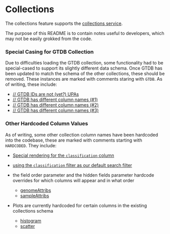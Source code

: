 # Collections

The collections feature supports the
[collections service](https://kbase.us/services/collections/docs).

The purpose of this README is to contain notes useful to developers, which may
not be easily grokked from the code.

### Special Casing for GTDB Collection

Due to difficulties loading the GTDB collection, some functionality had to be
special-cased to support its slightly different data schema. Once GTDB has been
updated to match the schema of the other collections, these should be removed.
These instances are marked with comments staring with `GTDB`. As of writing,
these include:

- [// GTDB IDs are not (yet?) UPAs](https://github.com/kbase/ui/blob/abc33d5d357def6b3696aa2420cb500f17ea8d9f/src/features/collections/data_products/GenomeAttribs.tsx#L209)
- [// GTDB has different column names (#1)](https://github.com/kbase/ui/blob/abc33d5d357def6b3696aa2420cb500f17ea8d9f/src/features/collections/data_products/GenomeAttribs.tsx#L294)
- [// GTDB has different column names (#2)](https://github.com/kbase/ui/blob/abc33d5d357def6b3696aa2420cb500f17ea8d9f/src/features/collections/data_products/GenomeAttribs.tsx#L298-L300)
- [// GTDB has different column names (#3)](https://github.com/kbase/ui/blob/c3494d03bc1b6da9d43bcaf8aee66962c73b241a/src/features/collections/data_products/GenomeAttribs.tsx#L320)

### Other Hardcoded Column Values

As of writing, some other collection column names have been hardcoded into the
codebase, these are marked with comments starting with `HARDCODED`. They
include:

- [Special rendering for the `classification` column](https://github.com/kbase/ui/blob/3c89e2651710c92fed916d13cb98a5e47cd7c5e1/src/features/collections/data_products/GenomeAttribs.tsx#L220-L241)
- [using the `classification` filter as our default search filter](https://github.com/kbase/ui/blob/3c89e2651710c92fed916d13cb98a5e47cd7c5e1/src/features/collections/CollectionDetail.tsx#L174-L194)
- the field order parameter and the hidden fields parameter hardcode overrides
  for which columns will appear and in what order

  - [genomeAttribs](https://github.com/kbase/ui/blob/3c89e2651710c92fed916d13cb98a5e47cd7c5e1/src/features/collections/data_products/GenomeAttribs.tsx#L244-L246)
  - [sampleAttribs](https://github.com/kbase/ui/blob/3c89e2651710c92fed916d13cb98a5e47cd7c5e1/src/features/collections/data_products/SampleAttribs.tsx#L287-L294)
- Plots are currently hardcoded for certain columns in the existing collections
  schema

  - [histogram](https://github.com/kbase/ui/blob/3c89e2651710c92fed916d13cb98a5e47cd7c5e1/src/features/collections/data_products/GenomeAttribs.tsx#L319-L325)
  - [scatter](https://github.com/kbase/ui/blob/3c89e2651710c92fed916d13cb98a5e47cd7c5e1/src/features/collections/data_products/GenomeAttribs.tsx#L292-L304)
